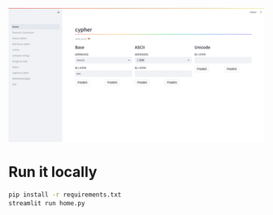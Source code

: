 ![Alt text](image.png "首页截图") 

# Run it locally

```sh
pip install -r requirements.txt
streamlit run home.py
```

